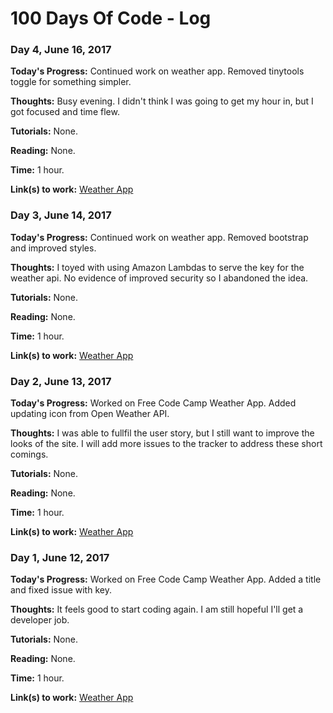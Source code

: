 # 100 Days Of Code - Log


### Day 4, June 16, 2017

**Today's Progress:** Continued work on weather app. Removed tinytools toggle for something simpler.

**Thoughts:** Busy evening. I didn't think I was going to get my hour in, but I got focused and time flew.

**Tutorials:** None.

**Reading:** None.

**Time:** 1 hour.

**Link(s) to work:** [Weather App](https://larrytooley.github.io/fcc-weather-app/)


### Day 3, June 14, 2017

**Today's Progress:** Continued work on weather app. Removed bootstrap and improved styles.

**Thoughts:** I toyed with using Amazon Lambdas to serve the key for the weather api. No evidence of improved security so I abandoned the idea.

**Tutorials:** None.

**Reading:** None.

**Time:** 1 hour.

**Link(s) to work:** [Weather App](https://larrytooley.github.io/fcc-weather-app/)


### Day 2, June 13, 2017

**Today's Progress:** Worked on Free Code Camp Weather App. Added updating icon from Open Weather API.

**Thoughts:** I was able to fullfil the user story, but I still want to improve the looks of the site. I will add more issues to the tracker to address these short comings.

**Tutorials:** None.

**Reading:** None.

**Time:** 1 hour.

**Link(s) to work:** [Weather App](https://larrytooley.github.io/fcc-weather-app/)


### Day 1, June 12, 2017

**Today's Progress:** Worked on Free Code Camp Weather App. Added a title and fixed issue with key.

**Thoughts:** It feels good to start coding again. I am still hopeful I'll get a developer job.

**Tutorials:** None.

**Reading:** None.

**Time:** 1 hour.

**Link(s) to work:** [Weather App](https://larrytooley.github.io/fcc-weather-app/)

